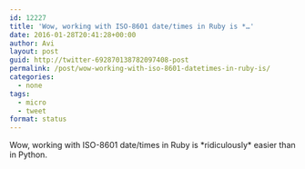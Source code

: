 ```yaml
---
id: 12227
title: 'Wow, working with ISO-8601 date/times in Ruby is *…'
date: 2016-01-28T20:41:28+00:00
author: Avi
layout: post
guid: http://twitter-692870138782097408-post
permalink: /post/wow-working-with-iso-8601-datetimes-in-ruby-is/
categories:
  - none
tags:
  - micro
  - tweet
format: status
---
```

Wow, working with ISO-8601 date/times in Ruby is \*ridiculously\* easier than in Python.